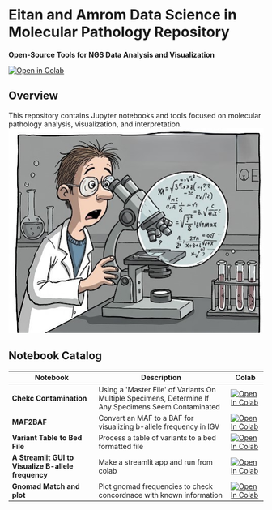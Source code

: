 # Eitan and Amrom Data Science in Molecular Pathology Repository

**Open-Source Tools for NGS Data Analysis and Visualization**

[![Open in Colab](https://colab.research.google.com/assets/colab-badge.svg)](https://colab.research.google.com/github/Eitan177/EitanAmrom/)

## Overview
This repository contains Jupyter notebooks and tools focused on molecular pathology analysis, visualization, and interpretation.
![Pathologist Data Scientist](https://github.com/Eitan177/EitanAmrom/blob/main/pathologist_datascientist.jpeg)
## Notebook Catalog
| Notebook | Description | Colab |
|----------|-------------|-------|
| **Chekc Contamination** | Using a 'Master File' of Variants On Multiple Specimens, Determine If Any Specimens Seem Contaminated | [![Open In Colab](https://colab.research.google.com/assets/colab-badge.svg)](https://colab.research.google.com/github/Eitan177/EitanAmrom/blob/main/find_matching_snp_betweensamples_onarun.ipynb) |
| **MAF2BAF** | Convert an MAF to a BAF for visualizing b-allele frequency in IGV | [![Open In Colab](https://colab.research.google.com/assets/colab-badge.svg)](https://colab.research.google.com/github/Eitan177/EitanAmrom/blob/main/makebaf_bedgraphfile.ipynb) |
| **Variant Table to Bed File** | Process a table of variants to a bed formatted file |[![Open In Colab](https://colab.research.google.com/assets/colab-badge.svg)](https://colab.research.google.com/github/Eitan177/EitanAmrom/blob/main/makingbedfilefromlargetableofvariants.ipynb) |
| **A Streamlit GUI to Visualize B-allele frequency** | Make a streamlit app and run from colab |[![Open In Colab](https://colab.research.google.com/assets/colab-badge.svg)](https://colab.research.google.com/github/Eitan177/EitanAmrom/blob/main/plot_baf.ipynb) |
| **Gnomad Match and plot** | Plot gnomad frequencies to check concordnace with known information |[![Open In Colab](https://colab.research.google.com/assets/colab-badge.svg)](https://colab.research.google.com/github/Eitan177/EitanAmrom/blob/main/test_ethnicity_using_gnomad_af.ipynb) |

